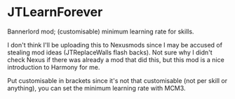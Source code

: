 # JTLearnForever
Bannerlord mod; (customisable) minimum learning rate for skills.

I don't think I'll be uploading this to Nexusmods since I may be accused of stealing mod ideas (JTReplaceWalls flash backs).
Not sure why I didn't check Nexus if there was already a mod that did this, but this mod is a nice introduction to Harmony for me.

Put customisable in brackets since it's not that customisable (not per skill or anything), you can set the minimum learning rate with MCM3.
